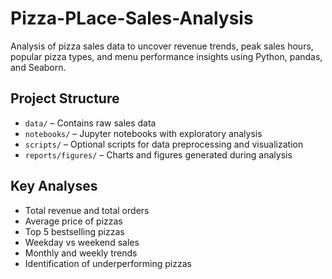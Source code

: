 # Pizza-PLace-Sales-Analysis
Analysis of pizza sales data to uncover revenue trends, peak sales hours, popular pizza types, and menu performance insights using Python, pandas, and Seaborn.

## Project Structure
- `data/` – Contains raw sales data
- `notebooks/` – Jupyter notebooks with exploratory analysis
- `scripts/` – Optional scripts for data preprocessing and visualization
- `reports/figures/` – Charts and figures generated during analysis

## Key Analyses
- Total revenue and total orders
- Average price of pizzas
- Top 5 bestselling pizzas
- Weekday vs weekend sales
- Monthly and weekly trends
- Identification of underperforming pizzas
